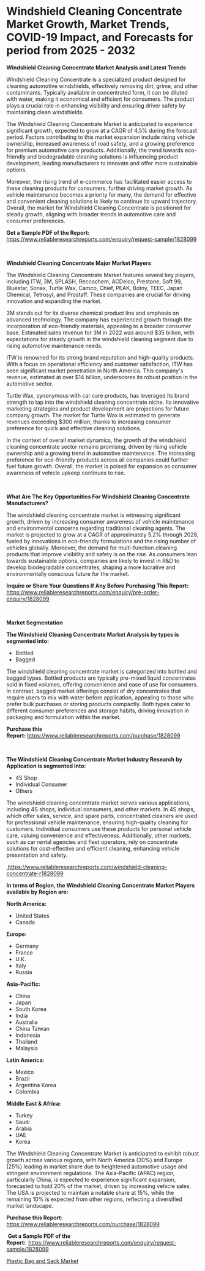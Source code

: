 <p><h1>Windshield Cleaning Concentrate Market Growth, Market Trends, COVID-19 Impact, and Forecasts for period from 2025 - 2032</h1></p><p><strong>Windshield Cleaning Concentrate Market Analysis and Latest Trends</strong></p>
<p><p>Windshield Cleaning Concentrate is a specialized product designed for cleaning automotive windshields, effectively removing dirt, grime, and other contaminants. Typically available in concentrated form, it can be diluted with water, making it economical and efficient for consumers. The product plays a crucial role in enhancing visibility and ensuring driver safety by maintaining clean windshields.</p><p>The Windshield Cleaning Concentrate Market is anticipated to experience significant growth, expected to grow at a CAGR of 4.5% during the forecast period. Factors contributing to this market expansion include rising vehicle ownership, increased awareness of road safety, and a growing preference for premium automotive care products. Additionally, the trend towards eco-friendly and biodegradable cleaning solutions is influencing product development, leading manufacturers to innovate and offer more sustainable options. </p><p>Moreover, the rising trend of e-commerce has facilitated easier access to these cleaning products for consumers, further driving market growth. As vehicle maintenance becomes a priority for many, the demand for effective and convenient cleaning solutions is likely to continue its upward trajectory. Overall, the market for Windshield Cleaning Concentrate is positioned for steady growth, aligning with broader trends in automotive care and consumer preferences.</p></p>
<p><strong>Get a Sample PDF of the Report:&nbsp;</strong> <a href="https://www.reliableresearchreports.com/enquiry/request-sample/1828099?utm_campaign=3079&utm_medium=2&utm_source=Github&utm_content=ia&utm_term=05042025&utm_id=windshield-cleaning-concentrate">https://www.reliableresearchreports.com/enquiry/request-sample/1828099</a></p>
<p>&nbsp;</p>
<p><strong>Windshield Cleaning Concentrate Major Market Players</strong></p>
<p><p>The Windshield Cleaning Concentrate Market features several key players, including ITW, 3M, SPLASH, Reccochem, ACDelco, Prestone, Soft 99, Bluestar, Sonax, Turtle Wax, Camco, Chief, PEAK, Botny, TEEC, Japan Chemical, Tetrosyl, and Prostaff. These companies are crucial for driving innovation and expanding the market.</p><p>3M stands out for its diverse chemical product line and emphasis on advanced technology. The company has experienced growth through the incorporation of eco-friendly materials, appealing to a broader consumer base. Estimated sales revenue for 3M in 2022 was around $35 billion, with expectations for steady growth in the windshield cleaning segment due to rising automotive maintenance needs.</p><p>ITW is renowned for its strong brand reputation and high-quality products. With a focus on operational efficiency and customer satisfaction, ITW has seen significant market penetration in North America. This company's revenue, estimated at over $14 billion, underscores its robust position in the automotive sector.</p><p>Turtle Wax, synonymous with car care products, has leveraged its brand strength to tap into the windshield cleaning concentrate niche. Its innovative marketing strategies and product development are projections for future company growth. The market for Turtle Wax is estimated to generate revenues exceeding $300 million, thanks to increasing consumer preference for quick and effective cleaning solutions.</p><p>In the context of overall market dynamics, the growth of the windshield cleaning concentrate sector remains promising, driven by rising vehicle ownership and a growing trend in automotive maintenance. The increasing preference for eco-friendly products across all companies could further fuel future growth. Overall, the market is poised for expansion as consumer awareness of vehicle upkeep continues to rise.</p></p>
<p>&nbsp;</p>
<p><strong>What Are The Key Opportunities For Windshield Cleaning Concentrate Manufacturers?</strong></p>
<p><p>The windshield cleaning concentrate market is witnessing significant growth, driven by increasing consumer awareness of vehicle maintenance and environmental concerns regarding traditional cleaning agents. The market is projected to grow at a CAGR of approximately 5.2% through 2028, fueled by innovations in eco-friendly formulations and the rising number of vehicles globally. Moreover, the demand for multi-function cleaning products that improve visibility and safety is on the rise. As consumers lean towards sustainable options, companies are likely to invest in R&D to develop biodegradable concentrates, shaping a more lucrative and environmentally conscious future for the market.</p></p>
<p><strong>Inquire or Share Your Questions If Any Before Purchasing This Report:</strong> <a href="https://www.reliableresearchreports.com/enquiry/pre-order-enquiry/1828099?utm_campaign=3079&utm_medium=2&utm_source=Github&utm_content=ia&utm_term=05042025&utm_id=windshield-cleaning-concentrate">https://www.reliableresearchreports.com/enquiry/pre-order-enquiry/1828099</a></p>
<p>&nbsp;</p>
<p><strong>Market Segmentation</strong></p>
<p><strong>The Windshield Cleaning Concentrate Market Analysis by types is segmented into:</strong></p>
<p><ul><li>Bottled</li><li>Bagged</li></ul></p>
<p><p>The windshield cleaning concentrate market is categorized into bottled and bagged types. Bottled products are typically pre-mixed liquid concentrates sold in fixed volumes, offering convenience and ease of use for consumers. In contrast, bagged market offerings consist of dry concentrates that require users to mix with water before application, appealing to those who prefer bulk purchases or storing products compactly. Both types cater to different consumer preferences and storage habits, driving innovation in packaging and formulation within the market.</p></p>
<p><strong>Purchase this Report:&nbsp;</strong><a href="https://www.reliableresearchreports.com/purchase/1828099?utm_campaign=3079&utm_medium=2&utm_source=Github&utm_content=ia&utm_term=05042025&utm_id=windshield-cleaning-concentrate">https://www.reliableresearchreports.com/purchase/1828099</a></p>
<p>&nbsp;</p>
<p><strong>The Windshield Cleaning Concentrate Market Industry Research by Application is segmented into:</strong></p>
<p><ul><li>4S Shop</li><li>Individual Consumer</li><li>Others</li></ul></p>
<p><p>The windshield cleaning concentrate market serves various applications, including 4S shops, individual consumers, and other markets. In 4S shops, which offer sales, service, and spare parts, concentrated cleaners are used for professional vehicle maintenance, ensuring high-quality cleaning for customers. Individual consumers use these products for personal vehicle care, valuing convenience and effectiveness. Additionally, other markets, such as car rental agencies and fleet operators, rely on concentrate solutions for cost-effective and efficient cleaning, enhancing vehicle presentation and safety.</p></p>
<p><a href="https://www.reliableresearchreports.com/windshield-cleaning-concentrate-r1828099?utm_campaign=3079&utm_medium=2&utm_source=Github&utm_content=ia&utm_term=05042025&utm_id=windshield-cleaning-concentrate">&nbsp;https://www.reliableresearchreports.com/windshield-cleaning-concentrate-r1828099</a></p>
<p><strong>In terms of Region, the Windshield Cleaning Concentrate Market Players available by Region are:</strong></p>
<p>
    <p> <strong> North America: </strong>
        <ul>
            <li>United States</li>
            <li>Canada</li>
        </ul>
        </p> 
    <p> <strong> Europe: </strong>
        <ul>
            <li>Germany</li>
            <li>France</li>
            <li>U.K.</li>
            <li>Italy</li>
            <li>Russia</li>
        </ul>
        </p> 
    <p> <strong> Asia-Pacific: </strong>
        <ul>
            <li>China</li>
            <li>Japan</li>
            <li>South Korea</li>
            <li>India</li>
            <li>Australia</li>
            <li>China Taiwan</li>
            <li>Indonesia</li>
            <li>Thailand</li>
            <li>Malaysia</li>
        </ul>
        </p> 
    <p> <strong> Latin America: </strong>
        <ul>
            <li>Mexico</li>
            <li>Brazil</li>
            <li>Argentina Korea</li>
            <li>Colombia</li>
        </ul>
        </p> 
    <p> <strong> Middle East & Africa: </strong>
        <ul>
            <li>Turkey</li>
            <li>Saudi</li>
            <li>Arabia</li>
            <li>UAE</li>
            <li>Korea</li>
        </ul>
    </p>
    </p>
<p><p>The Windshield Cleaning Concentrate Market is anticipated to exhibit robust growth across various regions, with North America (30%) and Europe (25%) leading in market share due to heightened automotive usage and stringent environment regulations. The Asia-Pacific (APAC) region, particularly China, is expected to experience significant expansion, forecasted to hold 20% of the market, driven by increasing vehicle sales. The USA is projected to maintain a notable share at 15%, while the remaining 10% is expected from other regions, reflecting a diversified market landscape.</p></p>
<p><strong>Purchase this Report: </strong><a href="https://www.reliableresearchreports.com/purchase/1828099?utm_campaign=3079&utm_medium=2&utm_source=Github&utm_content=ia&utm_term=05042025&utm_id=windshield-cleaning-concentrate">https://www.reliableresearchreports.com/purchase/1828099</a></p>
<p>&nbsp;<strong>Get a Sample PDF of the Report:&nbsp;&nbsp;</strong><a href="https://www.reliableresearchreports.com/enquiry/request-sample/1828099?utm_campaign=3079&utm_medium=2&utm_source=Github&utm_content=ia&utm_term=05042025&utm_id=windshield-cleaning-concentrate">https://www.reliableresearchreports.com/enquiry/request-sample/1828099</a></p>
<p><strong></strong></p>
<p><p><a href="https://github.com/alasmyayock/Market-Research-Report-List-1/blob/main/plastic-bag-and-sack-market.md?utm_campaign=3079&utm_medium=2&utm_source=Github&utm_content=ia&utm_term=05042025&utm_id=windshield-cleaning-concentrate">Plastic Bag and Sack Market</a></p></p>